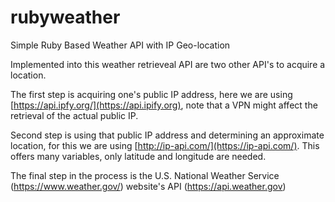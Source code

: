 # rubyweather
Simple Ruby Based Weather API with IP Geo-location

Implemented into this weather retrieveal API are two other API's to acquire a location.

The first step is acquiring one's public IP address, here we are using [https://api.ipfy.org/](https://api.ipify.org), note that a VPN might affect the retrieval of the actual public IP.

Second step is using that public IP address and determining an approximate location, for this we are using [http://ip-api.com/](https://ip-api.com/). This offers many variables, only latitude and longitude are needed.

The final step in the process is the U.S. National Weather Service (https://www.weather.gov/) website's API (https://api.weather.gov)
